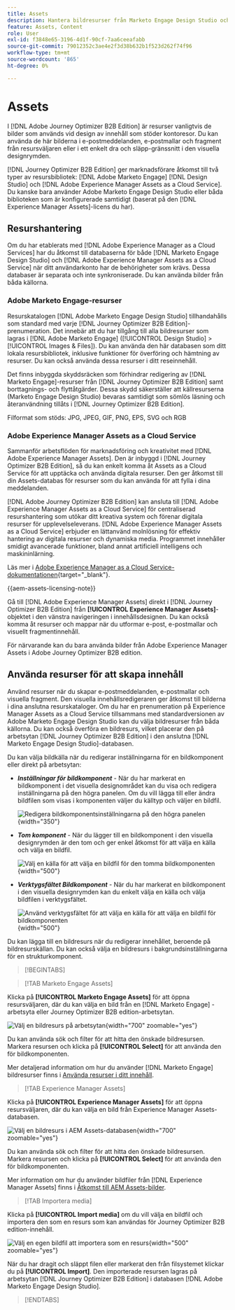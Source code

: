 ```yaml
---
title: Assets
description: Hantera bildresurser från Marketo Engage Design Studio och AEM Assets för e-post, mallar och fragment i Journey Optimizer B2B edition.
feature: Assets, Content
role: User
exl-id: f3848e65-3196-4d1f-90cf-7aa6ceeafabb
source-git-commit: 79012352c3ae4e2f3d38b632b1f523d262f74f96
workflow-type: tm+mt
source-wordcount: '865'
ht-degree: 0%

---
```


# Assets

I [!DNL Adobe Journey Optimizer B2B Edition] är resurser vanligtvis de bilder som används vid design av innehåll som stöder kontoresor. Du kan använda de här bilderna i e-postmeddelanden, e-postmallar och fragment från resursväljaren eller i ett enkelt dra och släpp-gränssnitt i den visuella designrymden.

[!DNL Journey Optimizer B2B Edition] ger marknadsförare åtkomst till två typer av resursbibliotek: [!DNL Adobe Marketo Engage] [!DNL Design Studio] och [!DNL Adobe Experience Manager Assets as a Cloud Service]. Du kanske bara använder Adobe Marketo Engage Design Studio eller båda biblioteken som är konfigurerade samtidigt (baserat på den [!DNL Experience Manager Assets]-licens du har).

## Resurshantering

Om du har etablerats med [!DNL Adobe Experience Manager as a Cloud Services] har du åtkomst till databaserna för både [!DNL Marketo Engage Design Studio] och [!DNL Adobe Experience Manager Assets as a Cloud Service] när ditt användarkonto har de behörigheter som krävs. Dessa databaser är separata och inte synkroniserade. Du kan använda bilder från båda källorna.

### Adobe Marketo Engage-resurser

Resurskatalogen [!DNL Adobe Marketo Engage Design Studio] tillhandahålls som standard med varje [!DNL Journey Optimizer B2B Edition]-prenumeration. Det innebär att du har tillgång till alla bildresurser som lagras i [!DNL Adobe Marketo Engage] ([!UICONTROL Design Studio] > [!UICONTROL Images & Files]). Du kan använda den här databasen som ditt lokala resursbibliotek, inklusive funktioner för överföring och hämtning av resurser. Du kan också använda dessa resurser i ditt reseinnehåll.

Det finns inbyggda skyddsräcken som förhindrar redigering av [!DNL Marketo Engage]-resurser från [!DNL Journey Optimizer B2B Edition] samt borttagnings- och flyttåtgärder. Dessa skydd säkerställer att källresurserna (Marketo Engage Design Studio) bevaras samtidigt som sömlös läsning och återanvändning tillåts i [!DNL Journey Optimizer B2B Edition].

Filformat som stöds: JPG, JPEG, GIF, PNG, EPS, SVG och RGB

### Adobe Experience Manager Assets as a Cloud Service

Sammanför arbetsflöden för marknadsföring och kreativitet med [!DNL Adobe Experience Manager Assets]. Den är inbyggd i [!DNL Journey Optimizer B2B Edition], så du kan enkelt komma åt Assets as a Cloud Service för att upptäcka och använda digitala resurser. Den ger åtkomst till din Assets-databas för resurser som du kan använda för att fylla i dina meddelanden.

[!DNL Adobe Journey Optimizer B2B Edition] kan ansluta till [!DNL Adobe Experience Manager Assets as a Cloud Service] för centraliserad resurshantering som utökar ditt kreativa system och förenar digitala resurser för upplevelseleverans. [!DNL Adobe Experience Manager Assets as a Cloud Service] erbjuder en lättanvänd molnlösning för effektiv hantering av digitala resurser och dynamiska media. Programmet innehåller smidigt avancerade funktioner, bland annat artificiell intelligens och maskininlärning.

Läs mer i [Adobe Experience Manager as a Cloud Service-dokumentationen](https://experienceleague.adobe.com/sv/docs/experience-manager-cloud-service/content/assets/overview){target="_blank"}.

{{aem-assets-licensing-note}}

Gå till [!DNL Adobe Experience Manager Assets] direkt i [!DNL Journey Optimizer B2B Edition] från **[!UICONTROL Experience Manager Assets]**-objektet i den vänstra navigeringen i innehållsdesignen. Du kan också komma åt resurser och mappar när du utformar e-post, e-postmallar och visuellt fragmentinnehåll.

För närvarande kan du bara använda bilder från Adobe Experience Manager Assets i Adobe Journey Optimizer B2B edition.

## Använda resurser för att skapa innehåll

Använd resurser när du skapar e-postmeddelanden, e-postmallar och visuella fragment. Den visuella innehållsredigeraren ger åtkomst till bilderna i dina anslutna resurskataloger. Om du har en prenumeration på Experience Manager Assets as a Cloud Service tillsammans med standardversionen av Adobe Marketo Engage Design Studio kan du välja bildresurser från båda källorna. Du kan också överföra en bildresurs, vilket placerar den på arbetsytan [!DNL Journey Optimizer B2B Edition] i den anslutna [!DNL Marketo Engage Design Studio]-databasen.

Du kan välja bildkälla när du redigerar inställningarna för en bildkomponent eller direkt på arbetsytan:

* **_Inställningar för bildkomponent_** - När du har markerat en bildkomponent i det visuella designområdet kan du visa och redigera inställningarna på den högra panelen. Om du vill lägga till eller ändra bildfilen som visas i komponenten väljer du källtyp och väljer en bildfil.

  ![Redigera bildkomponentsinställningarna på den högra panelen](./assets/content-assets-image-settings.png){width="350"}

* **_Tom komponent_** - När du lägger till en bildkomponent i den visuella designrymden är den tom och ger enkel åtkomst för att välja en källa och välja en bildfil.

  ![Välj en källa för att välja en bildfil för den tomma bildkomponenten](./assets/content-assets-image-component-empty.png){width="500"}

* **_Verktygsfältet Bildkomponent_** - När du har markerat en bildkomponent i den visuella designrymden kan du enkelt välja en källa och välja bildfilen i verktygsfältet.

  ![Använd verktygsfältet för att välja en källa för att välja en bildfil för bildkomponenten](./assets/content-assets-image-toolbar-settings.png){width="500"}

Du kan lägga till en bildresurs när du redigerar innehållet, beroende på bildresurskällan. Du kan också välja en bildresurs i bakgrundsinställningarna för en strukturkomponent.

>[!BEGINTABS]

>[!TAB Marketo Engage Assets]

Klicka på **[!UICONTROL Marketo Engage Assets]** för att öppna resursväljaren, där du kan välja en bild från en [!DNL Marketo Engage] -arbetsyta eller Journey Optimizer B2B edition-arbetsytan.

![Välj en bildresurs på arbetsytan](./assets/content-assets-image-me-selected.png){width="700" zoomable="yes"}

Du kan använda sök och filter för att hitta den önskade bildresursen. Markera resursen och klicka på **[!UICONTROL Select]** för att använda den för bildkomponenten.

Mer detaljerad information om hur du använder [!DNL Marketo Engage] bildresurser finns i [Använda resurser i ditt innehåll](./marketo-engage-design-studio.md#use-assets-in-your-content).

>[!TAB Experience Manager Assets]

Klicka på **[!UICONTROL Experience Manager Assets]** för att öppna resursväljaren, där du kan välja en bild från Experience Manager Assets-databasen.

![Välj en bildresurs i AEM Assets-databasen](./assets/content-assets-image-aem-selected.png){width="700" zoomable="yes"}

Du kan använda sök och filter för att hitta den önskade bildresursen. Markera resursen och klicka på **[!UICONTROL Select]** för att använda den för bildkomponenten.

Mer information om hur du använder bildfiler från [!DNL Experience Manager Assets] finns i [Åtkomst till AEM Assets-bilder](./aem-assets.md#access-aem-assets-images).

>[!TAB Importera media]

Klicka på **[!UICONTROL Import media]** om du vill välja en bildfil och importera den som en resurs som kan användas för Journey Optimizer B2B edition-innehåll.

![Välj en egen bildfil att importera som en resurs](./assets/content-assets-image-import-file-selected.png){width="500" zoomable="yes"}

När du har dragit och släppt filen eller markerat den från filsystemet klickar du på **[!UICONTROL Import]**. Den importerade resursen lagras på arbetsytan [!DNL Journey Optimizer B2B Edition] i databasen [!DNL Adobe Marketo Engage Design Studio].

>[!ENDTABS]
